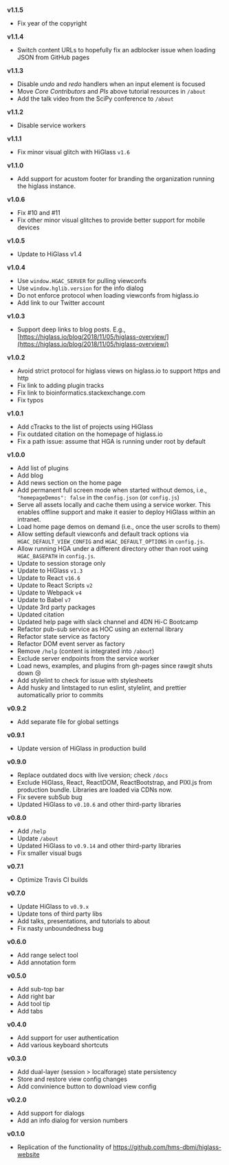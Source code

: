 **v1.1.5**

- Fix year of the copyright

**v1.1.4**

- Switch content URLs to hopefully fix an adblocker issue when loading JSON from GitHub pages

**v1.1.3**

- Disable _undo_ and _redo_ handlers when an input element is focused
- Move _Core Contributors_ and _PIs_ above tutorial resources in `/about`
- Add the talk video from the SciPy conference to `/about`

**v1.1.2**

- Disable service workers

**v1.1.1**

- Fix minor visual glitch with HiGlass `v1.6`

**v1.1.0**

- Add support for acustom footer for branding the organization running the higlass instance.

**v1.0.6**

- Fix #10 and #11
- Fix other minor visual glitches to provide better support for mobile devices

**v1.0.5**

- Update to HiGlass v1.4

**v1.0.4**

- Use `window.HGAC_SERVER` for pulling viewconfs
- Use `window.hglib.version` for the info dialog
- Do not enforce protocol when loading viewconfs from higlass.io
- Add link to our Twitter account

**v1.0.3**

- Support deep links to blog posts. E.g., [https://higlass.io/blog/2018/11/05/higlass-overview/](https://higlass.io/blog/2018/11/05/higlass-overview/)

**v1.0.2**

- Avoid strict protocol for higlass views on higlass.io to support https and http
- Fix link to adding plugin tracks
- Fix link to bioinformatics.stackexchange.com
- Fix typos

**v1.0.1**

- Add cTracks to the list of projects using HiGlass
- Fix outdated citation on the homepage of higlass.io
- Fix a path issue: assume that HGA is running under root by default

**v1.0.0**

- Add list of plugins
- Add blog
- Add news section on the home page
- Add permanent full screen mode when started without demos, i.e., `"homepageDemos": false` in the `config.json` (or `config.js`)
- Serve all assets locally and cache them using a service worker. This enables offline support and make it easier to deploy HiGlass within an intranet.
- Load home page demos on demand (i.e., once the user scrolls to them)
- Allow setting default viewconfs and default track options via `HGAC_DEFAULT_VIEW_CONFIG` and `HGAC_DEFAULT_OPTIONS` in `config.js`.
- Allow running HGA under a different directory other than root using `HGAC_BASEPATH` in `config.js`.
- Update to session storage only
- Update to HiGlass `v1.3`
- Update to React `v16.6`
- Update to React Scripts `v2`
- Update to Webpack `v4`
- Update to Babel `v7`
- Update 3rd party packages
- Updated citation
- Updated help page with slack channel and 4DN Hi-C Bootcamp
- Refactor pub-sub service as HOC using an external library
- Refactor state service as factory
- Refactor DOM event server as factory
- Remove `/help` (content is integrated into `/about`)
- Exclude server endpoints from the service worker
- Load news, examples, and plugins from gh-pages since rawgit shuts down 😢
- Add stylelint to check for issue with stylesheets
- Add husky and lintstaged to run eslint, stylelint, and prettier automatically prior to commits

**v0.9.2**

- Add separate file for global settings

**v0.9.1**

- Update version of HiGlass in production build

**v0.9.0**

- Replace outdated docs with live version; check `/docs`
- Exclude HiGlass, React, ReactDOM, ReactBootstrap, and PIXI.js from production bundle. Libraries are loaded via CDNs now.
- Fix severe subSub bug
- Updated HiGlass to `v0.10.6` and other third-party libraries

**v0.8.0**

- Add `/help`
- Update `/about`
- Updated HiGlass to `v0.9.14` and other third-party libraries
- Fix smaller visual bugs

**v0.7.1**

- Optimize Travis CI builds

**v0.7.0**

- Update HiGlass to `v0.9.x`
- Update tons of third party libs
- Add talks, presentations, and tutorials to about
- Fix nasty unboundedness bug

**v0.6.0**

- Add range select tool
- Add annotation form

**v0.5.0**

- Add sub-top bar
- Add right bar
- Add tool tip
- Add tabs

**v0.4.0**

- Add support for user authentication
- Add various keyboard shortcuts

**v0.3.0**

- Add dual-layer (session > localforage) state persistency
- Store and restore view config changes
- Add convinience button to download view config

**v0.2.0**

- Add support for dialogs
- Add an info dialog for version numbers

**v0.1.0**

- Replication of the functionality of https://github.com/hms-dbmi/higlass-website
